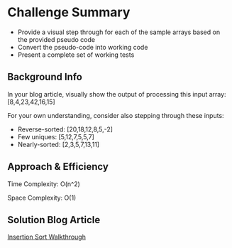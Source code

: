# Challenge Summary

- Provide a visual step through for each of the sample arrays based on the provided pseudo code
- Convert the pseudo-code into working code
- Present a complete set of working tests

## Background Info

In your blog article, visually show the output of processing this input array: [8,4,23,42,16,15]

For your own understanding, consider also stepping through these inputs:

- Reverse-sorted: [20,18,12,8,5,-2]
- Few uniques: [5,12,7,5,5,7]
- Nearly-sorted: [2,3,5,7,13,11]

## Approach & Efficiency

Time Complexity: O(n^2)

Space Complexity: O(1)

## Solution Blog Article

[Insertion Sort Walkthrough](https://joelmwatson.github.io/blogs/blog-04)
